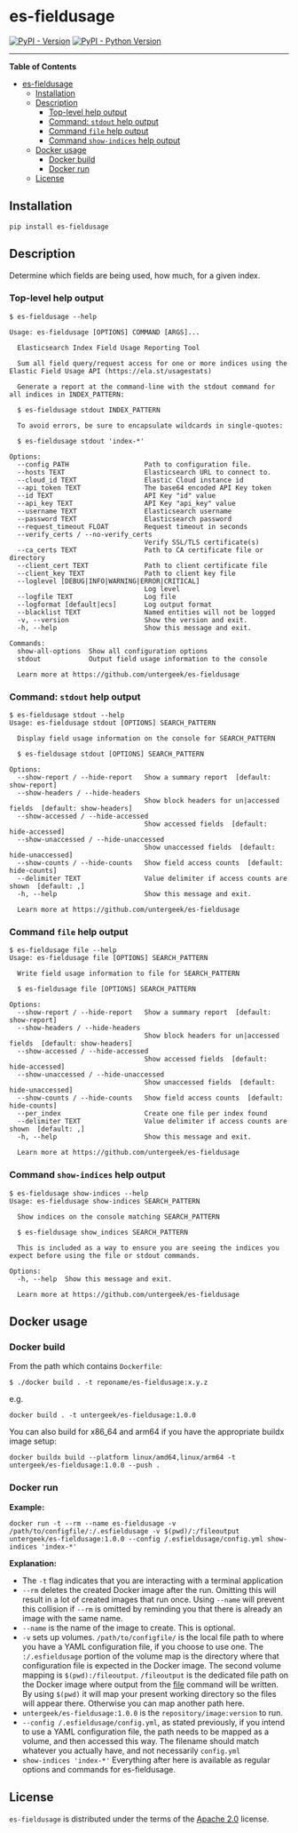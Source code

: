 # es-fieldusage

[![PyPI - Version](https://img.shields.io/pypi/v/es-fieldusage.svg)](https://pypi.org/project/es-fieldusage)
[![PyPI - Python Version](https://img.shields.io/pypi/pyversions/es-fieldusage.svg)](https://pypi.org/project/es-fieldusage)

-----

**Table of Contents**

- [es-fieldusage](#es-fieldusage)
  - [Installation](#installation)
  - [Description](#description)
    - [Top-level help output](#top-level-help-output)
    - [Command: `stdout` help output](#command-stdout-help-output)
    - [Command `file` help output](#command-file-help-output)
    - [Command `show-indices` help output](#command-show-indices-help-output)
  - [Docker usage](#docker-usage)
    - [Docker build](#docker-build)
    - [Docker run](#docker-run)
  - [License](#license)

## Installation

```console
pip install es-fieldusage
```

## Description

Determine which fields are being used, how much, for a given index.

### Top-level help output
```
$ es-fieldusage --help

Usage: es-fieldusage [OPTIONS] COMMAND [ARGS]...

  Elasticsearch Index Field Usage Reporting Tool

  Sum all field query/request access for one or more indices using the Elastic Field Usage API (https://ela.st/usagestats)

  Generate a report at the command-line with the stdout command for all indices in INDEX_PATTERN:

  $ es-fieldusage stdout INDEX_PATTERN

  To avoid errors, be sure to encapsulate wildcards in single-quotes:

  $ es-fieldusage stdout 'index-*'

Options:
  --config PATH                   Path to configuration file.
  --hosts TEXT                    Elasticsearch URL to connect to.
  --cloud_id TEXT                 Elastic Cloud instance id
  --api_token TEXT                The base64 encoded API Key token
  --id TEXT                       API Key "id" value
  --api_key TEXT                  API Key "api_key" value
  --username TEXT                 Elasticsearch username
  --password TEXT                 Elasticsearch password
  --request_timeout FLOAT         Request timeout in seconds
  --verify_certs / --no-verify_certs
                                  Verify SSL/TLS certificate(s)
  --ca_certs TEXT                 Path to CA certificate file or directory
  --client_cert TEXT              Path to client certificate file
  --client_key TEXT               Path to client key file
  --loglevel [DEBUG|INFO|WARNING|ERROR|CRITICAL]
                                  Log level
  --logfile TEXT                  Log file
  --logformat [default|ecs]       Log output format
  --blacklist TEXT                Named entities will not be logged
  -v, --version                   Show the version and exit.
  -h, --help                      Show this message and exit.

Commands:
  show-all-options  Show all configuration options
  stdout            Output field usage information to the console

  Learn more at https://github.com/untergeek/es-fieldusage
```

### Command: `stdout` help output

```
$ es-fieldusage stdout --help
Usage: es-fieldusage stdout [OPTIONS] SEARCH_PATTERN

  Display field usage information on the console for SEARCH_PATTERN

  $ es-fieldusage stdout [OPTIONS] SEARCH_PATTERN

Options:
  --show-report / --hide-report   Show a summary report  [default: show-report]
  --show-headers / --hide-headers
                                  Show block headers for un|accessed fields  [default: show-headers]
  --show-accessed / --hide-accessed
                                  Show accessed fields  [default: hide-accessed]
  --show-unaccessed / --hide-unaccessed
                                  Show unaccessed fields  [default: hide-unaccessed]
  --show-counts / --hide-counts   Show field access counts  [default: hide-counts]
  --delimiter TEXT                Value delimiter if access counts are shown  [default: ,]
  -h, --help                      Show this message and exit.

  Learn more at https://github.com/untergeek/es-fieldusage
  ```

### Command `file` help output

```
$ es-fieldusage file --help
Usage: es-fieldusage file [OPTIONS] SEARCH_PATTERN

  Write field usage information to file for SEARCH_PATTERN

  $ es-fieldusage file [OPTIONS] SEARCH_PATTERN

Options:
  --show-report / --hide-report   Show a summary report  [default: show-report]
  --show-headers / --hide-headers
                                  Show block headers for un|accessed fields  [default: show-headers]
  --show-accessed / --hide-accessed
                                  Show accessed fields  [default: hide-accessed]
  --show-unaccessed / --hide-unaccessed
                                  Show unaccessed fields  [default: hide-unaccessed]
  --show-counts / --hide-counts   Show field access counts  [default: hide-counts]
  --per_index                     Create one file per index found
  --delimiter TEXT                Value delimiter if access counts are shown  [default: ,]
  -h, --help                      Show this message and exit.

  Learn more at https://github.com/untergeek/es-fieldusage
```

### Command `show-indices` help output

```
$ es-fieldusage show-indices --help
Usage: es-fieldusage show-indices SEARCH_PATTERN

  Show indices on the console matching SEARCH_PATTERN

  $ es-fieldusage show_indices SEARCH_PATTERN

  This is included as a way to ensure you are seeing the indices you expect before using the file or stdout commands.

Options:
  -h, --help  Show this message and exit.

  Learn more at https://github.com/untergeek/es-fieldusage
```

## Docker usage

### Docker build

From the path which contains `Dockerfile`:

```
$ ./docker build . -t reponame/es-fieldusage:x.y.z
```

e.g.

```
docker build . -t untergeek/es-fieldusage:1.0.0
```

You can also build for x86_64 and arm64 if you have the appropriate buildx image setup:

```
docker buildx build --platform linux/amd64,linux/arm64 -t untergeek/es-fieldusage:1.0.0 --push .
```

### Docker run

**Example:**

```
docker run -t --rm --name es-fieldusage -v /path/to/configfile/:/.esfieldusage -v $(pwd)/:/fileoutput untergeek/es-fieldusage:1.0.0 --config /.esfieldusage/config.yml show-indices 'index-*'
```

**Explanation:**

  * The `-t` flag indicates that you are interacting with a terminal application
  * `--rm` deletes the created Docker image after the run. Omitting this will result in a lot of created images that run once. Using `--name` will prevent this collision if `--rm` is omitted by reminding you that there is already an image with the same name.
  * `--name` is the name of the image to create. This is optional.
  * `-v` sets up volumes. `/path/to/configfile/` is the local file path to where you have a YAML configuration file, if you choose to use one. The `:/.esfieldusage` portion of the volume map is the directory where that configuration file is expected in the Docker image. The second volume mapping is `$(pwd):/fileoutput`. `/fileoutput` is the dedicated file path on the Docker image where output from the [file](#command-file-help-output) command will be written. By using `$(pwd)` it will map your present working directory so the files will appear there. Otherwise you can map another path here.
  * `untergeek/es-fieldusage:1.0.0` is the `repository/image:version` to run.
  * `--config /.esfieldusage/config.yml`, as stated previously, if you intend to use a YAML configuration file, the path needs to be mapped as a volume, and then accessed this way. The filename should match whatever you actually have, and not necessarily `config.yml`
  * `show-indices 'index-*'` Everything after here is available as regular options and commands for es-fieldusage.

## License

`es-fieldusage` is distributed under the terms of the [Apache 2.0](http://www.apache.org/licenses/LICENSE-2.0) license.
